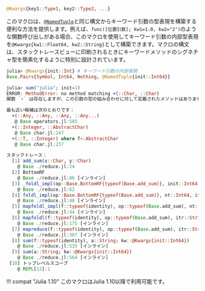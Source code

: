 ```julia
@Kwargs{key1::Type1, key2::Type2, ...}
```

このマクロは、[`@NamedTuple`](@ref)と同じ構文からキーワード引数の型表現を構築する便利な方法を提供します。例えば、`func([位置引数]; kw1=1.0, kw2="2")`のような関数呼び出しがある場合、このマクロを使用してキーワード引数の内部型表現を`@Kwargs{kw1::Float64, kw2::String}`として構築できます。マクロの構文は、スタックトレースビューに印刷されるときにキーワードメソッドのシグネチャ型を簡素化するように特別に設計されています。

```julia
julia> @Kwargs{init::Int} # キーワード引数の内部表現
Base.Pairs{Symbol, Int64, Nothing, @NamedTuple{init::Int64}}

julia> sum("julia"; init=1)
ERROR: MethodError: no method matching +(::Char, ::Char)
関数 `+` は存在しますが、この引数の型の組み合わせに対して定義されたメソッドはありません。

最も近い候補は次のとおりです：
  +(::Any, ::Any, ::Any, ::Any...)
   @ Base operators.jl:585
  +(::Integer, ::AbstractChar)
   @ Base char.jl:247
  +(::T, ::Integer) where T<:AbstractChar
   @ Base char.jl:237

スタックトレース：
  [1] add_sum(x::Char, y::Char)
    @ Base ./reduce.jl:24
  [2] BottomRF
    @ Base ./reduce.jl:86 [インライン]
  [3] _foldl_impl(op::Base.BottomRF{typeof(Base.add_sum)}, init::Int64, itr::String)
    @ Base ./reduce.jl:62
  [4] foldl_impl(op::Base.BottomRF{typeof(Base.add_sum)}, nt::Int64, itr::String)
    @ Base ./reduce.jl:48 [インライン]
  [5] mapfoldl_impl(f::typeof(identity), op::typeof(Base.add_sum), nt::Int64, itr::String)
    @ Base ./reduce.jl:44 [インライン]
  [6] mapfoldl(f::typeof(identity), op::typeof(Base.add_sum), itr::String; init::Int64)
    @ Base ./reduce.jl:175 [インライン]
  [7] mapreduce(f::typeof(identity), op::typeof(Base.add_sum), itr::String; kw::@Kwargs{init::Int64})
    @ Base ./reduce.jl:307 [インライン]
  [8] sum(f::typeof(identity), a::String; kw::@Kwargs{init::Int64})
    @ Base ./reduce.jl:535 [インライン]
  [9] sum(a::String; kw::@Kwargs{init::Int64})
    @ Base ./reduce.jl:564 [インライン]
 [10] トップレベルスコープ
    @ REPL[12]:1
```

!!! compat "Julia 1.10"
    このマクロはJulia 1.10以降で利用可能です。

